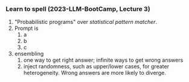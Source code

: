 ### Learn to spell (2023-LLM-BootCamp, Lecture 3)
1. "Probabilistic programs" over *statistical pattern matcher*.
2. Prompt is
	1. a
	2. b
	3. c
3. ensembling
	1. one way to get right answer; infinite ways to get wrong answers
	2. inject randomness, such as upper/lower cases, for greater heterogeneity. Wrong answers are more likely to diverge.